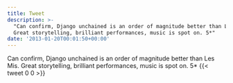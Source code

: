 ```yaml
---
title: Tweet
description: >-
  "Can confirm, Django unchained is an order of magnitude better than Les Mis.
  Great storytelling, brilliant performances, music is spot on. 5*"
date: '2013-01-20T00:01:50+00:00'
---
```

Can confirm, Django unchained is an order of magnitude better than Les Mis. Great storytelling, brilliant performances, music is spot on. 5*
      {{< tweet 0 0 >}}
    
